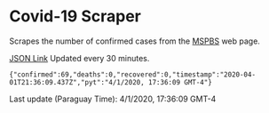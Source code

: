 # Covid-19 Scraper

Scrapes the number of confirmed cases from the [MSPBS](https://www.mspbs.gov.py/covid-19.php) web page.

[JSON Link](https://jmayalag.github.io/covid19-scrape/cases.json)
Updated every 30 minutes.
```
{"confirmed":69,"deaths":0,"recovered":0,"timestamp":"2020-04-01T21:36:09.437Z","pyt":"4/1/2020, 17:36:09 GMT-4"}
```
Last update (Paraguay Time): 4/1/2020, 17:36:09 GMT-4